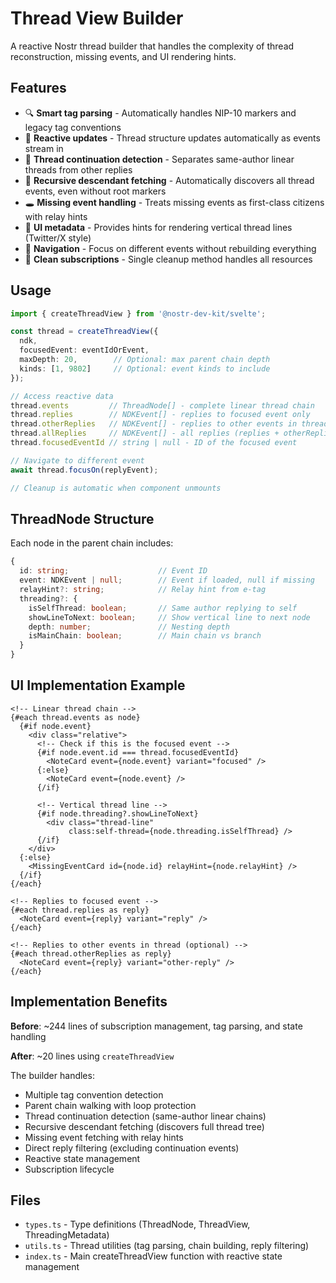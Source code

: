 # Thread View Builder

A reactive Nostr thread builder that handles the complexity of thread reconstruction, missing events, and UI rendering hints.

## Features

- 🔍 **Smart tag parsing** - Automatically handles NIP-10 markers and legacy tag conventions
- 🔄 **Reactive updates** - Thread structure updates automatically as events stream in
- 🧵 **Thread continuation detection** - Separates same-author linear threads from other replies
- 🌲 **Recursive descendant fetching** - Automatically discovers all thread events, even without root markers
- 🕳️ **Missing event handling** - Treats missing events as first-class citizens with relay hints
- 🎨 **UI metadata** - Provides hints for rendering vertical thread lines (Twitter/X style)
- 🧭 **Navigation** - Focus on different events without rebuilding everything
- 🧹 **Clean subscriptions** - Single cleanup method handles all resources

## Usage

```typescript
import { createThreadView } from '@nostr-dev-kit/svelte';

const thread = createThreadView({
  ndk,
  focusedEvent: eventIdOrEvent,
  maxDepth: 20,        // Optional: max parent chain depth
  kinds: [1, 9802]     // Optional: event kinds to include
});

// Access reactive data
thread.events         // ThreadNode[] - complete linear thread chain
thread.replies        // NDKEvent[] - replies to focused event only
thread.otherReplies   // NDKEvent[] - replies to other events in thread
thread.allReplies     // NDKEvent[] - all replies (replies + otherReplies)
thread.focusedEventId // string | null - ID of the focused event

// Navigate to different event
await thread.focusOn(replyEvent);

// Cleanup is automatic when component unmounts
```

## ThreadNode Structure

Each node in the parent chain includes:

```typescript
{
  id: string;                    // Event ID
  event: NDKEvent | null;        // Event if loaded, null if missing
  relayHint?: string;            // Relay hint from e-tag
  threading?: {
    isSelfThread: boolean;       // Same author replying to self
    showLineToNext: boolean;     // Show vertical line to next node
    depth: number;               // Nesting depth
    isMainChain: boolean;        // Main chain vs branch
  }
}
```

## UI Implementation Example

```svelte
<!-- Linear thread chain -->
{#each thread.events as node}
  {#if node.event}
    <div class="relative">
      <!-- Check if this is the focused event -->
      {#if node.event.id === thread.focusedEventId}
        <NoteCard event={node.event} variant="focused" />
      {:else}
        <NoteCard event={node.event} />
      {/if}

      <!-- Vertical thread line -->
      {#if node.threading?.showLineToNext}
        <div class="thread-line"
             class:self-thread={node.threading.isSelfThread} />
      {/if}
    </div>
  {:else}
    <MissingEventCard id={node.id} relayHint={node.relayHint} />
  {/if}
{/each}

<!-- Replies to focused event -->
{#each thread.replies as reply}
  <NoteCard event={reply} variant="reply" />
{/each}

<!-- Replies to other events in thread (optional) -->
{#each thread.otherReplies as reply}
  <NoteCard event={reply} variant="other-reply" />
{/each}
```

## Implementation Benefits

**Before**: ~244 lines of subscription management, tag parsing, and state handling

**After**: ~20 lines using `createThreadView`

The builder handles:
- Multiple tag convention detection
- Parent chain walking with loop protection
- Thread continuation detection (same-author linear chains)
- Recursive descendant fetching (discovers full thread tree)
- Missing event fetching with relay hints
- Direct reply filtering (excluding continuation events)
- Reactive state management
- Subscription lifecycle

## Files

- `types.ts` - Type definitions (ThreadNode, ThreadView, ThreadingMetadata)
- `utils.ts` - Thread utilities (tag parsing, chain building, reply filtering)
- `index.ts` - Main createThreadView function with reactive state management